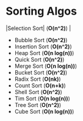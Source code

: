 # Sorting Algos
|Selection Sort| (**O(n^2)**) |
- Bubble Sort (**O(n^2)**)
- Insertion Sort (**O(n^2)**)
- Heap Sort (**O(n log(n))**)
- Quick Sort (**O(n^2)**)
- Merge Sort (**O(n log(n))**)
- Bucket Sort (**O(n^2)**)
- Radix Sort (**O(nk)**)
- Count Sort (**O(n+k)**)
- Shell Sort (**O(n^2)**)
- Tim Sort (**O(n log(n))**)
- Tree Sort (**O(n^2)**)
- Cube Sort (**O(n log(n))**)
